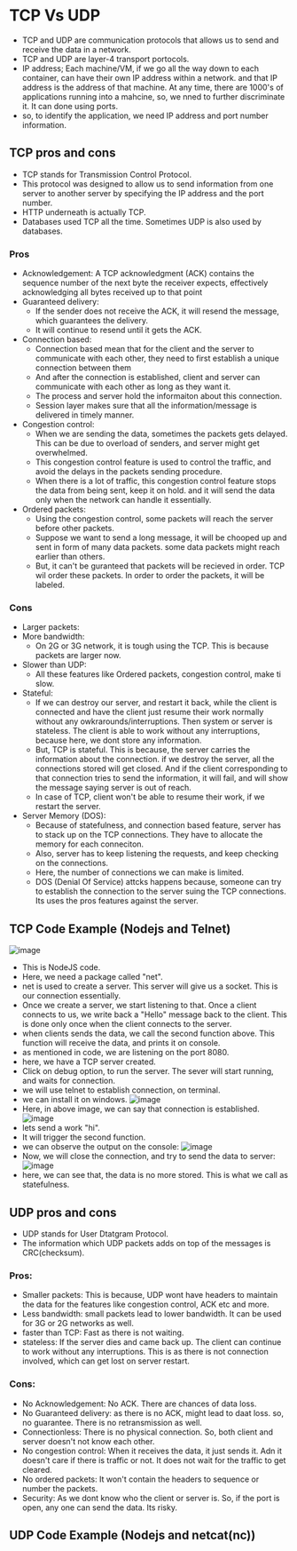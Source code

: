 # TCP Vs UDP
- TCP and UDP are communication protocols that allows us to send and receive the data in a network.
- TCP and UDP are layer-4 transport portocols.
- IP address; Each machine/VM, if we go all the way down to each container, can have their own
  IP address within a network. and that IP address is the address of that machine. At any time, there are 1000's of applications running into a mahcine, so, we nned to further discriminate it.
  It can done using ports.
- so, to identify the application, we need IP address and port number information.

## TCP pros and cons
- TCP stands for Transmission Control Protocol.
- This protocol was designed to allow us to send information from one server to another server by specifying the IP address and the port number.
- HTTP underneath is actually TCP.
- Databases used TCP all the time. Sometimes UDP is also used by databases.

### Pros
- Acknowledgement: A TCP acknowledgment (ACK) contains the sequence number of the next byte the receiver expects, effectively acknowledging all bytes received up to that point
- Guaranteed delivery:
  - If the sender does not receive the ACK, it will resend the message, which guarantees the delivery.
  - It will continue to resend until it gets the ACK.
- Connection based:
  - Connection based mean that for the client and the server to communicate with each other, they need to first establish a unique connection between them
  - And after the connection is established, client and server can communicate with each other as long as they want it.
  - The process and server hold the informaiton about this connection.
  - Session layer makes sure that all the information/message is delivered in timely manner.
- Congestion control:
   - When we are sending the data, sometimes the packets gets delayed. This can be due to overload of senders, and server might get overwhelmed.
   - This congestion control feature is used to control the traffic, and avoid the delays in the packets sending procedure.
   - When there is a lot of traffic, this congestion control feature stops the data from being sent, keep it on hold. and it will send the data only when the network can handle it essentially.
- Ordered packets:
  - Using the congestion control, some packets will reach the server before other packets.
  - Suppose we want to send a long message, it will be chooped up and sent in form of many data packets. some data packets might reach earlier than others.
  - But, it can't be guranteed that packets will be recieved in order. TCP wil order these packets. In order to order the packets, it will be labeled.

### Cons
- Larger packets:
- More bandwidth:
  - On 2G or 3G network, it is tough using the TCP. This is because packets are larger now.
- Slower than UDP:
  - All these features like Ordered packets, congestion control, make ti slow.
- Stateful:
  - If we can destroy our server, and restart it back, while the client is connected and have the client just resume their work normally without any owkrarounds/interruptions.
    Then system or server is stateless. The client is able to work without any interruptions, because here, we dont store any information.
  - But, TCP is stateful.  This is because, the server carries the information about the connection. if we destroy the server, all the connections stored will get closed. And if the client corresponding to that connection tries to send the information, it will fail, and will show the message saying server is out of reach.
  -  In case of TCP, client won't be able to resume their work, if we restart the server.
- Server Memory (DOS):
  - Because of statefulness, and connection based feature, server has to stack up on the TCP connections. They have to allocate the memory for each conneciton.
  - Also, server has to keep listening the requests, and keep checking on the connections.
  - Here, the number of connections we can make is limited.
  - DOS (Denial Of Service) attcks happens because, someone can try to establish the connection to the server suing the TCP connections. Its uses the pros features against the server.
## TCP Code Example (Nodejs and Telnet)
![image](https://github.com/user-attachments/assets/7b4cb04e-5984-4963-9514-91e677b864a1)
- This is NodeJS code.
- Here, we need a package called "net".
- net is used to create a server. This server will give us a socket. This is our connection essentially.
- Once we create a server, we start listening to that. Once a client connects to us, we write back a "Hello" message back to the client. This is done only once when the client connects to the server.
- when clients sends the data, we call the second function above. This function will receive the data, and prints it on console.
- as mentioned in code, we are listening on the port 8080.
- here, we have a TCP server created.
- Click on debug option, to run the server. The sever will start running, and waits for connection.
- we will use telnet to establish connection, on terminal. 
- we can install it on windows.
  ![image](https://github.com/user-attachments/assets/b26f4ede-1584-40af-95b3-58c2c4b94f81)
- Here, in above image, we can say that connection is established.
  ![image](https://github.com/user-attachments/assets/d45714a7-c790-4868-b592-be4bbc89dd48)
- lets send a work "hi".
- It will trigger the second function.
- we can observe the output on the console:
  ![image](https://github.com/user-attachments/assets/d0138917-c4c1-4bb4-9814-8ad999031845)
- Now, we will close the connection, and try to send the data to server:
![image](https://github.com/user-attachments/assets/9eaeaf06-f624-4698-9201-695d1ec1e0d2)
- here, we can see that, the data is no more stored. This is what we call as statefulness.
## UDP pros and cons
- UDP stands for User Dtatgram Protocol.
- The information which UDP packets adds on top of the messages is CRC(checksum).

### Pros:
- Smaller packets: This is because, UDP wont have headers to maintain the data for the features like congestion control, ACK etc and more.
- Less bandwidth: small packets lead to lower bandwidth. It can be used for 3G or 2G networks as well.
- faster than TCP: Fast as there is not waiting.
- stateless: If the server dies and came back up. The client can continue to work without any interruptions. This is as there is not connection involved, which can get lost on server restart.

### Cons:
- No Acknowledgement: No ACK. There are chances of data loss.
- No Guaranteed delivery: as there is no ACK, might lead to daat loss. so, no guarantee. There is no retransmission as well.
- Connectionless: There is no physical connection. So, both client and server doesn't not know each other.
- No congestion control: When it receives the data, it just sends it. Adn it doesn't care if there is traffic or not. It does not wait for the traffic to get cleared.
- No ordered packets: It won't contain the headers to sequence or number the packets.
- Security: As we dont know who the client or server is. So, if the port is open, any one can send the data. Its risky.

## UDP Code Example (Nodejs and netcat(nc))
